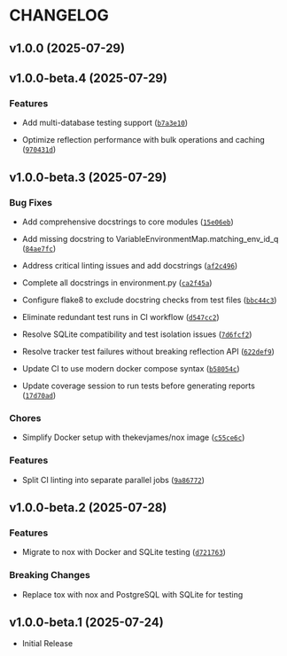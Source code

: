 # CHANGELOG

<!-- version list -->

## v1.0.0 (2025-07-29)


## v1.0.0-beta.4 (2025-07-29)

### Features

- Add multi-database testing support
  ([`b7a3e10`](https://github.com/mit-kavli-institute/data-product-tracker/commit/b7a3e1019e10a1a8397420eb5d25006b6805d450))

- Optimize reflection performance with bulk operations and caching
  ([`970431d`](https://github.com/mit-kavli-institute/data-product-tracker/commit/970431d9e4768dbb72c60386749e58004ae24f9d))


## v1.0.0-beta.3 (2025-07-29)

### Bug Fixes

- Add comprehensive docstrings to core modules
  ([`15e06eb`](https://github.com/mit-kavli-institute/data-product-tracker/commit/15e06eb3419dff6806d425c70b6f36aafa5f514f))

- Add missing docstring to VariableEnvironmentMap.matching_env_id_q
  ([`84ae7fc`](https://github.com/mit-kavli-institute/data-product-tracker/commit/84ae7fc3d2f794d78b0ed539aecabd3c657a56ba))

- Address critical linting issues and add docstrings
  ([`af2c496`](https://github.com/mit-kavli-institute/data-product-tracker/commit/af2c496858b75d1c8b1a92fc5daf0d3f954582e4))

- Complete all docstrings in environment.py
  ([`ca2f45a`](https://github.com/mit-kavli-institute/data-product-tracker/commit/ca2f45a65864daaba2d2194fffd5d0ee1f4dcf3f))

- Configure flake8 to exclude docstring checks from test files
  ([`bbc44c3`](https://github.com/mit-kavli-institute/data-product-tracker/commit/bbc44c3f8babf27df18a910418b4420b941578e3))

- Eliminate redundant test runs in CI workflow
  ([`d547cc2`](https://github.com/mit-kavli-institute/data-product-tracker/commit/d547cc2d7bddb94a5f7bcda902e8309b40de6ddd))

- Resolve SQLite compatibility and test isolation issues
  ([`7d6fcf2`](https://github.com/mit-kavli-institute/data-product-tracker/commit/7d6fcf28d3eceb2168d324186b4809f8f2239e39))

- Resolve tracker test failures without breaking reflection API
  ([`622def9`](https://github.com/mit-kavli-institute/data-product-tracker/commit/622def9b43a6abe8ce30906f189926fff6557ebe))

- Update CI to use modern docker compose syntax
  ([`b58054c`](https://github.com/mit-kavli-institute/data-product-tracker/commit/b58054c2e368884a052194a5d4d9426897a475a7))

- Update coverage session to run tests before generating reports
  ([`17d70ad`](https://github.com/mit-kavli-institute/data-product-tracker/commit/17d70ad2d3802857f2b5e7de546174eece39af47))

### Chores

- Simplify Docker setup with thekevjames/nox image
  ([`c55ce6c`](https://github.com/mit-kavli-institute/data-product-tracker/commit/c55ce6c50ee4fbed829c9b5b309127f0394fc35d))

### Features

- Split CI linting into separate parallel jobs
  ([`9a86772`](https://github.com/mit-kavli-institute/data-product-tracker/commit/9a86772571949c7e5014999b25351833a5809b72))


## v1.0.0-beta.2 (2025-07-28)

### Features

- Migrate to nox with Docker and SQLite testing
  ([`d721763`](https://github.com/mit-kavli-institute/data-product-tracker/commit/d721763700345f30d8e5449d38fc84d45efe974d))

### Breaking Changes

- Replace tox with nox and PostgreSQL with SQLite for testing


## v1.0.0-beta.1 (2025-07-24)

- Initial Release
